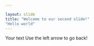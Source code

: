 ```yaml
---

layout: slide
title: "Welcome to our second slide!"
"Hello world"
---
```

Your text
Use the left arrow to go back!